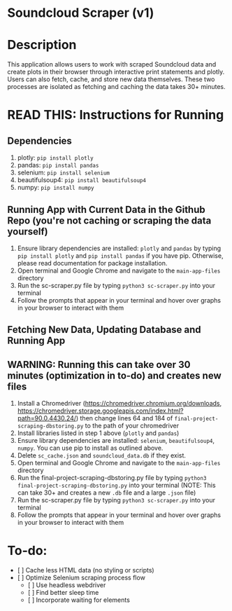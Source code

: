 # Soundcloud Scraper (v1)

# Description
This application allows users to work with scraped Soundcloud data and create plots in their browser through interactive print statements and plotly. Users can also fetch, cache, and store new data themselves. These two processes are isolated as fetching and caching the data takes 30+ minutes. 

# READ THIS: Instructions for Running

## Dependencies
1. plotly: `pip install plotly`
2. pandas: `pip install pandas`
3. selenium: `pip install selenium`
4. beautifulsoup4: `pip install beautifulsoup4`
5. numpy: `pip install numpy`

## Running App with Current Data in the Github Repo (you're not caching or scraping the data yourself)
1. Ensure library dependencies are installed: `plotly` and `pandas` by typing `pip install plotly` and `pip install pandas` if you have pip. Otherwise, please read documentation for package installation.
3. Open terminal and Google Chrome and navigate to the `main-app-files` directory
4. Run the sc-scraper.py file by typing `python3 sc-scraper.py` into your terminal
5. Follow the prompts that appear in your terminal and hover over graphs in your browser to interact with them

## Fetching New Data, Updating Database and Running App 
## WARNING: Running this can take over 30 minutes (optimization in to-do) and creates new files


1. Install a Chromedriver (https://chromedriver.chromium.org/downloads, https://chromedriver.storage.googleapis.com/index.html?path=90.0.4430.24/) then change lines 64 and 184 of `final-project-scraping-dbstoring.py` to the path of  your chromedriver
1. Install libraries listed in step 1 above (`plotly` and `pandas`)
2. Ensure library dependencies are installed: `selenium`, `beautifulsoup4`, `numpy`. You can use pip to install as outlined above.
3. Delete `sc_cache.json` and `soundcloud_data.db` if they exist. 
4. Open terminal and Google Chrome and navigate to the `main-app-files` directory
5. Run the final-project-scraping-dbstoring.py file by typing `python3 final-project-scraping-dbstoring.py` into your terminal (NOTE: This can take 30+ and creates a new `.db` file and a large `.json` file) 
6. Run the sc-scraper.py file by typing `python3 sc-scraper.py` into your terminal
7. Follow the prompts that appear in your terminal and hover over graphs in your browser to interact with them

# To-do:

<ul>
    <li> [ ] Cache less HTML data (no styling or scripts) </li>
    <li>
         [ ] Optimize Selenium scraping process flow 
        <ul>
            <li> [ ] Use headless webdriver </li>
            <li> [ ] Find better sleep time </li>
            <li> [ ] Incorporate waiting for elements </li>
        </ul>
    </li>
</ul>
